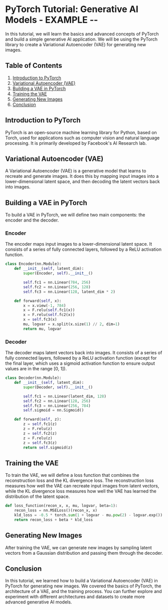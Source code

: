 # PyTorch Tutorial: Generative AI Models - EXAMPLE --

In this tutorial, we will learn the basics and advanced concepts of PyTorch and build a simple generative AI application. We will be using the PyTorch library to create a Variational Autoencoder (VAE) for generating new images.

## Table of Contents
1. [Introduction to PyTorch](#introduction-to-pytorch)
2. [Variational Autoencoder (VAE)](#variational-autoencoder-vae)
3. [Building a VAE in PyTorch](#building-a-vae-in-pytorch)
4. [Training the VAE](#training-the-vae)
5. [Generating New Images](#generating-new-images)
6. [Conclusion](#conclusion)

## Introduction to PyTorch
PyTorch is an open-source machine learning library for Python, based on Torch, used for applications such as computer vision and natural language processing. It is primarily developed by Facebook's AI Research lab.

## Variational Autoencoder (VAE)
A Variational Autoencoder (VAE) is a generative model that learns to recreate and generate images. It does this by mapping input images into a lower-dimensional latent space, and then decoding the latent vectors back into images.

## Building a VAE in PyTorch
To build a VAE in PyTorch, we will define two main components: the encoder and the decoder.

### Encoder
The encoder maps input images to a lower-dimensional latent space. It consists of a series of fully connected layers, followed by a ReLU activation function.

```python
class Encoder(nn.Module):
    def __init__(self, latent_dim):
        super(Encoder, self).__init__()

        self.fc1 = nn.Linear(784, 256)
        self.fc2 = nn.Linear(256, 128)
        self.fc3 = nn.Linear(128, latent_dim * 2)

    def forward(self, x):
        x = x.view(-1, 784)
        x = F.relu(self.fc1(x))
        x = F.relu(self.fc2(x))
        x = self.fc3(x)
        mu, logvar = x.split(x.size(1) // 2, dim=1)
        return mu, logvar
```

### Decoder
The decoder maps latent vectors back into images. It consists of a series of fully connected layers, followed by a ReLU activation function (except for the final layer, which uses a sigmoid activation function to ensure output values are in the range [0, 1]).

```python
class Decoder(nn.Module):
    def __init__(self, latent_dim):
        super(Decoder, self).__init__()

        self.fc1 = nn.Linear(latent_dim, 128)
        self.fc2 = nn.Linear(128, 256)
        self.fc3 = nn.Linear(256, 784)
        self.sigmoid = nn.Sigmoid()

    def forward(self, z):
        z = self.fc1(z)
        z = F.relu(z)
        z = self.fc2(z)
        z = F.relu(z)
        z = self.fc3(z)
        return self.sigmoid(z)
```

## Training the VAE
To train the VAE, we will define a loss function that combines the reconstruction loss and the KL divergence loss. The reconstruction loss measures how well the VAE can recreate input images from latent vectors, while the KL divergence loss measures how well the VAE has learned the distribution of the latent space.

```python
def loss_function(recon_x, x, mu, logvar, beta=1):
    recon_loss = nn.MSELoss()(recon_x, x)
    kld_loss = -0.5 * torch.sum(1 + logvar - mu.pow(2) - logvar.exp())
    return recon_loss + beta * kld_loss
```

## Generating New Images
After training the VAE, we can generate new images by sampling latent vectors from a Gaussian distribution and passing them through the decoder.

## Conclusion
In this tutorial, we learned how to build a Variational Autoencoder (VAE) in PyTorch for generating new images. We covered the basics of PyTorch, the architecture of a VAE, and the training process. You can further explore and experiment with different architectures and datasets to create more advanced generative AI models.
